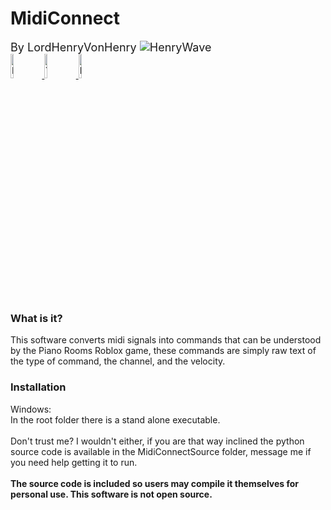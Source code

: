 <h1>
MidiConnect
</h1>
<font size=4">
By LordHenryVonHenry <img src="https://cdn.discordapp.com/emojis/904830318509424702.gif" alt="HenryWave">
</font>

<div id="badges">
  <a href="https://www.roblox.com/users/16129523/profile">
    <img src="https://i.imgur.com/djS4d4s.png" width="10%" alt="Roblox Badge"/>
  </a>
  <a href="https://www.youtube.com/channel/UCGQW2KuCXI6Mn8OvqegtGfQ">
    <img src="https://i.imgur.com/1d0rFXB.png" width="10%" alt="Youtube Badge"/>
  </a>
    <a href="https://discord.com/invite/FcNp9KW">
    <img src="https://i.imgur.com/zaiYuXt.png" width="10%" alt="Discord Badge"/>
  </a>
</div>

<h3>
What is it?
</h3>
This software converts midi signals into commands that can be understood by the Piano Rooms Roblox game, these commands are simply raw text of the type of command, the channel, and the velocity.
<h3>
Installation
</h3>
Windows:<br>
In the root folder there is a stand alone executable.
<br><br>
Don't trust me? I wouldn't either, if you are that way inclined the python source code is available in the MidiConnectSource folder, message me if you need help getting it to run.
<br><br>
<b>The source code is included so users may compile it themselves for personal use. This software is not open source.</b>